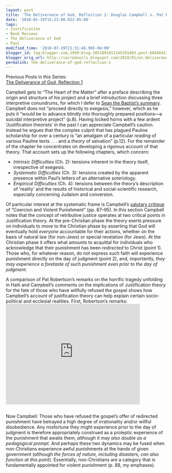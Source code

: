 ```yaml
---
layout: post
title: 'The Deliverance of God, Reflection 2: Douglas Campbell v. Pat Robertson'
date: '2010-01-19T15:23:00.032-05:00'
tags:
- Justification
- Book Reviews
- The Deliverance of God
- Paul
modified_time: '2010-07-19T21:31:46.965-04:00'
blogger_id: tag:blogger.com,1999:blog-2851801011145291403.post-6844645148532552488
blogger_orig_url: http://sacredveils.blogspot.com/2010/01/on-deliverance-of-god-reflection-2.html
permalink: the-deliverance-of-god-reflection-2
---
```


Previous Posts in this Series:  
[The Deliverance of God, Reflection 1](/the-deliverance-of-god-reflection-1)

Campbell gets to “The Heart of the Matter” after a preface describing the origin and structure of his project and a brief introduction discussing three interpretive conundrums, for which I defer to [Sean the Baptist’s summary](http://seanthebaptist.typepad.com/sean_the_baptist/2009/09/the-deliverance-of-god-introduction.html). Campbell does not “proceed directly to exegesis,” however, which as he puts it “would be to advance blindly into thoroughly prepared positions—a suicidal interpretive project” (p.8). Having locked horns with a few ardent ‘Justification theorists’ in the past I can appreciate Campbell’s caution. Instead he argues that the complex culprit that has plagued Pauline scholarship for over a century is “an amalgam of a particular *reading* of various Pauline texts&nbsp;.&nbsp;.&nbsp;. and a *theory* of salvation” (p.12). For the remainder of the chapter he concentrates on developing a rigorous account of that theory. That account sets up the following chapters, which concern:

* *Intrinsic Difficulties* (Ch. 2): tensions inherent in the theory itself, irrespective of exegesis.
* *Systematic Difficulties* (Ch. 3): tensions created by the apparent presence within Paul’s letters of an alternative soteriology.
* *Empirical Difficulties* (Ch. 4): tensions between the theory’s description of ‘reality’ and the results of historical and social-scientific research, especially concerning Judaism and conversion.

Of particular interest at the systematic frame is Campbell’s [salutary critique](http://www.michaeljgorman.net/2009/11/05/a-foretaste-of-my-review-of-campbell%E2%80%99s-%E2%80%9Cdeliverance-of-god%E2%80%9D-2/) of “Coercion and Violent Punishment” (pp. 87–95). In this section Campbell notes that the concept of retributive justice operates at two critical points in Justification theory. At the pre-Christian phase the theory exerts pressure on individuals to move to the Christian phase by asserting that God will eventually hold *everyone* accountable for their actions, whether on the basis of natural law (for non-Jews) or special revelation (for Jews). At the Christian phase it offers what amounts to acquittal for individuals who acknowledge that their punishment has been *redirected* to Christ (point 1). Those who, for whatever reason, do not express such faith will experience punishment directly on the day of judgment (point 2), and, importantly, *they may experience a foretaste of such punishment even prior to the day of judgment.*

<!--excerpt.start-->A comparison of Pat Robertson’s remarks on the horrific tragedy unfolding in Haiti and Campbell’s comments on the implications of Justification theory for the fate of those who have willfully refused the gospel shows how Campbell’s account of justification theory can help explain certain socio-political and ecclesial realities.<!--excerpt.end--> First, Robertson’s remarks:

<iframe style="margin-bottom:1em" width="420" height="315" src="https://www.youtube.com/embed/f5TE99sAbwM" frameborder="0" allowfullscreen></iframe>

Now Campbell: Those who have refused the gospel’s offer of redirected punishment have betrayed a high degree of irrationality and/or willful disobedience. Any misfortune they might experience prior to the day of judgment is therefore appropriately construed as a proleptic experience of the punishment that awaits them, *although it may also double as a pedagogical prompt.* And perhaps these two dynamics may be fused when non-Christians experience awful punishments at the hands of given government (*although the forces of nature, including disasters, can also function at this point*). Essentially, non-Christians are a category that is fundamentally appointed for violent punishment (p. 88, my emphases).